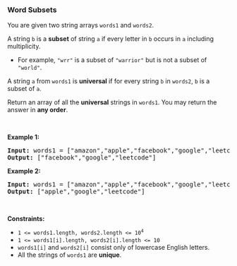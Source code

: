 
<h3>Word Subsets</h3>
<div><p>You are given two string arrays <code>words1</code> and <code>words2</code>.</p>
<p>A string <code>b</code> is a <strong>subset</strong> of string <code>a</code> if every letter in <code>b</code> occurs in <code>a</code> including multiplicity.</p>
<ul>
<li>For example, <code>"wrr"</code> is a subset of <code>"warrior"</code> but is not a subset of <code>"world"</code>.</li>
</ul>
<p>A string <code>a</code> from <code>words1</code> is <strong>universal</strong> if for every string <code>b</code> in <code>words2</code>, <code>b</code> is a subset of <code>a</code>.</p>
<p>Return an array of all the <strong>universal</strong> strings in <code>words1</code>. You may return the answer in <strong>any order</strong>.</p>
<p> </p>
<p><strong>Example 1:</strong></p>
<pre><strong>Input:</strong> words1 = ["amazon","apple","facebook","google","leetcode"], words2 = ["e","o"]
<strong>Output:</strong> ["facebook","google","leetcode"]
</pre>
<p><strong>Example 2:</strong></p>
<pre><strong>Input:</strong> words1 = ["amazon","apple","facebook","google","leetcode"], words2 = ["l","e"]
<strong>Output:</strong> ["apple","google","leetcode"]
</pre>
<p> </p>
<p><strong>Constraints:</strong></p>
<ul>
<li><code>1 &lt;= words1.length, words2.length &lt;= 10<sup>4</sup></code></li>
<li><code>1 &lt;= words1[i].length, words2[i].length &lt;= 10</code></li>
<li><code>words1[i]</code> and <code>words2[i]</code> consist only of lowercase English letters.</li>
<li>All the strings of <code>words1</code> are <strong>unique</strong>.</li>
</ul>
</div>
